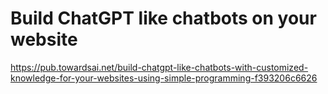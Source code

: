 # Build ChatGPT like chatbots on your website 
 <https://pub.towardsai.net/build-chatgpt-like-chatbots-with-customized-knowledge-for-your-websites-using-simple-programming-f393206c6626>